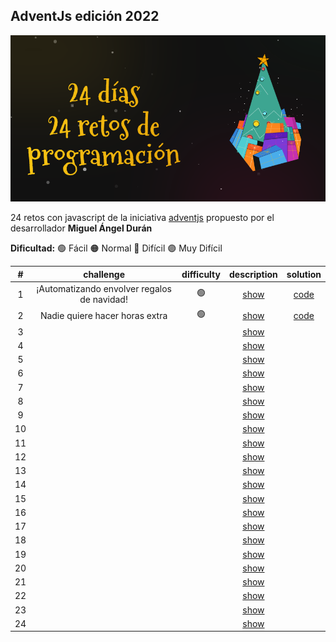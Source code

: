 ## AdventJs edición 2022

<p align="center">
  <img src='./assets/adventjs-2022.png'/>
</p>

24 retos con javascript de la iniciativa [adventjs](https://adventjs.dev) propuesto por el desarrollador **Miguel Ángel Durán**

**Dificultad:** 🟢 Fácil 🟠 Normal 🔴 Difícil 🟣 Muy Difícil

|  #  |                  challenge                  | difficulty |                   description                   |            solution             |
| :-: | :-----------------------------------------: | :--------: | :---------------------------------------------: | :-----------------------------: |
|  1  | ¡Automatizando envolver regalos de navidad! |     🟢     | [show](https://adventjs.dev/challenges/2022/1)  | [code](challenges/01/README.md) |
|  2  |       Nadie quiere hacer horas extra        |     🟢     | [show](https://adventjs.dev/challenges/2022/2)  | [code](challenges/02/README.md) |
|  3  |                                             |            | [show](https://adventjs.dev/challenges/2022/3)  |                                 |
|  4  |                                             |            | [show](https://adventjs.dev/challenges/2022/4)  |                                 |
|  5  |                                             |            | [show](https://adventjs.dev/challenges/2022/5)  |                                 |
|  6  |                                             |            | [show](https://adventjs.dev/challenges/2022/6)  |                                 |
|  7  |                                             |            | [show](https://adventjs.dev/challenges/2022/7)  |                                 |
|  8  |                                             |            | [show](https://adventjs.dev/challenges/2022/8)  |                                 |
|  9  |                                             |            | [show](https://adventjs.dev/challenges/2022/9)  |                                 |
| 10  |                                             |            | [show](https://adventjs.dev/challenges/2022/10) |                                 |
| 11  |                                             |            | [show](https://adventjs.dev/challenges/2022/11) |                                 |
| 12  |                                             |            | [show](https://adventjs.dev/challenges/2022/12) |                                 |
| 13  |                                             |            | [show](https://adventjs.dev/challenges/2022/13) |                                 |
| 14  |                                             |            | [show](https://adventjs.dev/challenges/2022/14) |                                 |
| 15  |                                             |            | [show](https://adventjs.dev/challenges/2022/15) |                                 |
| 16  |                                             |            | [show](https://adventjs.dev/challenges/2022/16) |                                 |
| 17  |                                             |            | [show](https://adventjs.dev/challenges/2022/17) |                                 |
| 18  |                                             |            | [show](https://adventjs.dev/challenges/2022/18) |                                 |
| 19  |                                             |            | [show](https://adventjs.dev/challenges/2022/19) |                                 |
| 20  |                                             |            | [show](https://adventjs.dev/challenges/2022/20) |                                 |
| 21  |                                             |            | [show](https://adventjs.dev/challenges/2022/21) |                                 |
| 22  |                                             |            | [show](https://adventjs.dev/challenges/2022/22) |                                 |
| 23  |                                             |            | [show](https://adventjs.dev/challenges/2022/23) |                                 |
| 24  |                                             |            | [show](https://adventjs.dev/challenges/2022/24) |                                 |
